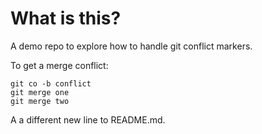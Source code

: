 # What is this?

A demo repo to explore how to handle git conflict markers.

To get a merge conflict:

```
git co -b conflict
git merge one
git merge two
```

A a different new line to README.md.

